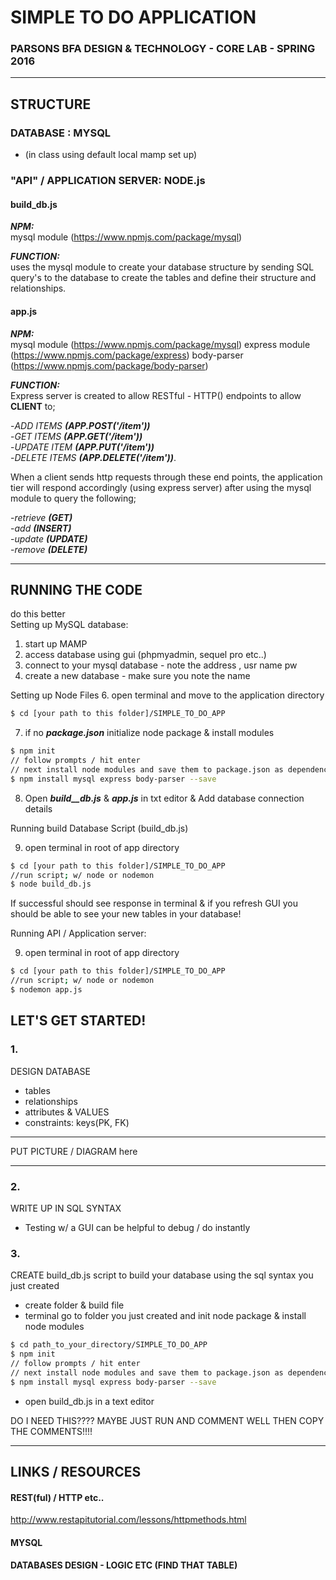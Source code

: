 # SIMPLE TO DO APPLICATION
### PARSONS BFA DESIGN & TECHNOLOGY - CORE LAB - SPRING 2016
---
## STRUCTURE

### DATABASE : MYSQL
- (in class using default local mamp set up)

### "API" / APPLICATION SERVER: NODE.js

#### **build_db.js**

   **_NPM:_**  
mysql module (https://www.npmjs.com/package/mysql)

   **_FUNCTION:_**   
uses the mysql module to create your database structure by sending SQL query's to the database to create the tables and define their structure and relationships.

#### **app.js**

**_NPM:_**   
    mysql module (https://www.npmjs.com/package/mysql)
    express module (https://www.npmjs.com/package/express)
    body-parser (https://www.npmjs.com/package/body-parser)

**_FUNCTION:_**  
    Express server is created to allow RESTful - HTTP() endpoints to allow  **CLIENT** to;   

-_ADD ITEMS_ **_(APP.POST('/item'))_**  
-_GET ITEMS_ **_(APP.GET('/item'))_**  
-_UPDATE ITEM_ **_(APP.PUT('/item'))_**  
-_DELETE ITEMS_ **_(APP.DELETE('/item'))_**.  

When a client sends http requests through these end points, the application tier will respond accordingly (using express server) after using the mysql module to query the following;   

-_retrieve_ **_(GET)_**  
-_add_ **_(INSERT)_**   
-_update_ **_(UPDATE)_**  
-_remove_ **_(DELETE)_**    

---

## RUNNING THE CODE

do this better  
Setting up MySQL database:
1. start up MAMP
2. access database using gui (phpmyadmin, sequel pro etc..)
3. connect to your mysql database - note the address , usr name pw
4. create a new database - make sure you note the name

Setting up Node Files
6. open terminal and move to the application directory
 ```bash
 $ cd [your path to this folder]/SIMPLE_TO_DO_APP
 ```
7. if no **_package.json_** initialize node package & install modules
```bash
$ npm init
// follow prompts / hit enter
// next install node modules and save them to package.json as dependencies
$ npm install mysql express body-parser --save
```
8. Open **_build__db.js_** & **_app.js_** in txt editor & Add database connection details

Running build Database Script (build_db.js)

9. open terminal in root of app directory
```bash
$ cd [your path to this folder]/SIMPLE_TO_DO_APP
//run script; w/ node or nodemon
$ node build_db.js
```
If successful should see response in terminal & if you refresh GUI you should be able to see your new tables in your database!

Running API / Application server:

9. open terminal in root of app directory
```bash
$ cd [your path to this folder]/SIMPLE_TO_DO_APP
//run script; w/ node or nodemon
$ nodemon app.js
```


## LET'S GET STARTED!

### 1.
DESIGN DATABASE  
- tables
- relationships
- attributes & VALUES
- constraints: keys(PK, FK)
*****
PUT PICTURE / DIAGRAM here
*****
### 2.
WRITE UP IN SQL SYNTAX
- Testing w/ a GUI can be helpful to debug / do instantly

### 3.
CREATE build_db.js script to build your database using the sql syntax you just created
- create folder & build file
- terminal go to folder you just created and init node package & install node modules
```bash
$ cd path_to_your_directory/SIMPLE_TO_DO_APP
$ npm init
// follow prompts / hit enter
// next install node modules and save them to package.json as dependencies
$ npm install mysql express body-parser --save
```

- open build_db.js in a text editor

DO I NEED THIS???? MAYBE JUST RUN AND COMMENT WELL THEN COPY THE COMMENTS!!!!



---
## LINKS / RESOURCES
#### REST(ful) / HTTP etc..
   http://www.restapitutorial.com/lessons/httpmethods.html  

#### MYSQL

#### DATABASES DESIGN - LOGIC ETC (FIND THAT TABLE)
